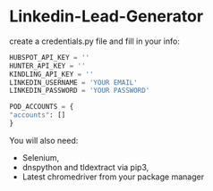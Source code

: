 # Linkedin-Lead-Generator

create a credentials.py file and fill in your info:

```python
HUBSPOT_API_KEY = ''
HUNTER_API_KEY = ''
KINDLING_API_KEY = ''
LINKEDIN_USERNAME = 'YOUR EMAIL'
LINKEDIN_PASSWORD = 'YOUR PASSWORD'

POD_ACCOUNTS = {
"accounts": []
}
```


You will also need:
 - Selenium, 
 - dnspython and tldextract via pip3,
 - Latest chromedriver from your package manager
